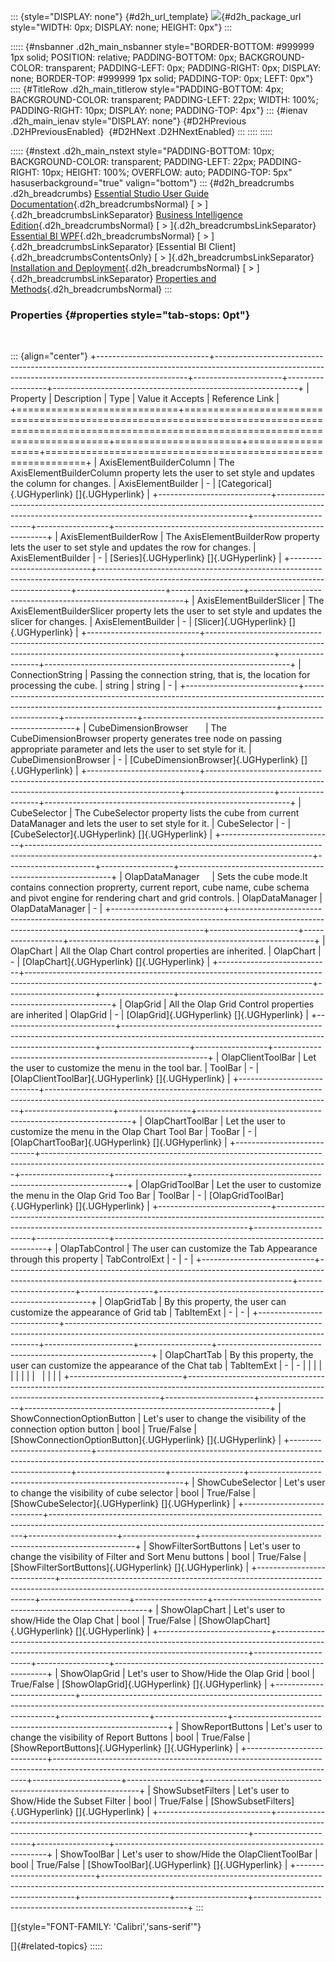 ::: {style="DISPLAY: none"}
[](ms-xhelp:///?Id=d2h_url_template){#d2h_url_template} ![](!package_url!){#d2h_package_url style="WIDTH: 0px; DISPLAY: none; HEIGHT: 0px"}
:::

::::: {#nsbanner .d2h_main_nsbanner style="BORDER-BOTTOM: #999999 1px solid; POSITION: relative; PADDING-BOTTOM: 0px; BACKGROUND-COLOR: transparent; PADDING-LEFT: 0px; PADDING-RIGHT: 0px; DISPLAY: none; BORDER-TOP: #999999 1px solid; PADDING-TOP: 0px; LEFT: 0px"}
:::: {#TitleRow .d2h_main_titlerow style="PADDING-BOTTOM: 4px; BACKGROUND-COLOR: transparent; PADDING-LEFT: 22px; WIDTH: 100%; PADDING-RIGHT: 10px; DISPLAY: none; PADDING-TOP: 4px"}
::: {#ienav .d2h_main_ienav style="DISPLAY: none"}
[](ms-xhelp:///?Id=e7e7333c-7182-4910-b661-0b6f68210b74){#D2HPrevious .D2HPreviousEnabled}  [](ms-xhelp:///?Id=40bce11e-1de0-49aa-8ac7-c6991e9722a6){#D2HNext .D2HNextEnabled}
:::
::::
:::::

::::: {#nstext .d2h_main_nstext style="PADDING-BOTTOM: 10px; BACKGROUND-COLOR: transparent; PADDING-LEFT: 22px; PADDING-RIGHT: 10px; HEIGHT: 100%; OVERFLOW: auto; PADDING-TOP: 5px" hasuserbackground="true" valign="bottom"}
::: {#d2h_breadcrumbs .d2h_breadcrumbs}
[Essential Studio User Guide Documentation](ms-xhelp:///?Id=12457748-09e3-4d74-a240-8e049cedf030){.d2h_breadcrumbsNormal} [ \> ]{.d2h_breadcrumbsLinkSeparator} [Business Intelligence Edition](ms-xhelp:///?Id=fdf33dd8-62b2-47b9-ad7b-fc50e590bca5){.d2h_breadcrumbsNormal} [ \> ]{.d2h_breadcrumbsLinkSeparator} [Essential BI WPF](ms-xhelp:///?Id=41e3d586-d922-4a01-8272-679fe4ae7343){.d2h_breadcrumbsNormal} [ \> ]{.d2h_breadcrumbsLinkSeparator} [Essential BI Client]{.d2h_breadcrumbsContentsOnly} [ \> ]{.d2h_breadcrumbsLinkSeparator} [Installation and Deployment](ms-xhelp:///?Id=bb552a8a-8f81-45be-9d44-11e8d18eaa4a){.d2h_breadcrumbsNormal} [ \> ]{.d2h_breadcrumbsLinkSeparator} [Properties and Methods](ms-xhelp:///?Id=e7e7333c-7182-4910-b661-0b6f68210b74){.d2h_breadcrumbsNormal}
:::

### Properties {#properties style="tab-stops: 0pt"}

 

::: {align="center"}
+----------------------------+-----------------------------------------------------------------------------------------------------------------------------------------------------+----------------------+------------------+-------------------------------------------------------------+
| Property                   | Description                                                                                                                                         | Type                 | Value it Accepts | Reference Link                                              |
+============================+=====================================================================================================================================================+======================+==================+=============================================================+
| AxisElementBuilderColumn   | The AxisElementBuilderColumn property lets the user to set style and updates the column for changes.                                                | AxisElementBuilder   | \-               | [Categorical]{.UGHyperlink} []{.UGHyperlink}                |
+----------------------------+-----------------------------------------------------------------------------------------------------------------------------------------------------+----------------------+------------------+-------------------------------------------------------------+
| AxisElementBuilderRow      | The AxisElementBuilderRow property lets the user to set style and updates the row for changes.                                                      | AxisElementBuilder   | \-               | [Series]{.UGHyperlink} []{.UGHyperlink}                     |
+----------------------------+-----------------------------------------------------------------------------------------------------------------------------------------------------+----------------------+------------------+-------------------------------------------------------------+
| AxisElementBuilderSlicer   | The AxisElementBuilderSlicer property lets the user to set style and updates the slicer for changes.                                                | AxisElementBuilder   | \-               | [Slicer]{.UGHyperlink} []{.UGHyperlink}                     |
+----------------------------+-----------------------------------------------------------------------------------------------------------------------------------------------------+----------------------+------------------+-------------------------------------------------------------+
| ConnectionString           | Passing the connection string, that is, the location for processing the cube.                                                                       | string               | string           | \-                                                          |
+----------------------------+-----------------------------------------------------------------------------------------------------------------------------------------------------+----------------------+------------------+-------------------------------------------------------------+
| CubeDimensionBrowser       | The CubeDimensionBrowser property generates tree node on passing appropriate parameter and lets the user to set style for it.                       | CubeDimensionBrowser | \-               | [CubeDimensionBrowser]{.UGHyperlink} []{.UGHyperlink}       |
+----------------------------+-----------------------------------------------------------------------------------------------------------------------------------------------------+----------------------+------------------+-------------------------------------------------------------+
| CubeSelector               | The CubeSelector property lists the cube from current DataManager and lets the user to set style for it.                                            | CubeSelector         | \-               | [CubeSelector]{.UGHyperlink} []{.UGHyperlink}               |
+----------------------------+-----------------------------------------------------------------------------------------------------------------------------------------------------+----------------------+------------------+-------------------------------------------------------------+
| OlapDataManager            | Sets the cube mode.It contains connection proprerty, current report, cube name, cube schema and pivot engine for rendering chart and grid controls. | OlapDataManager      | OlapDataManager  | \-                                                          |
+----------------------------+-----------------------------------------------------------------------------------------------------------------------------------------------------+----------------------+------------------+-------------------------------------------------------------+
| OlapChart                  | All the Olap Chart control properties are inherited.                                                                                                | OlapChart            | \-               | [OlapChart]{.UGHyperlink} []{.UGHyperlink}                  |
+----------------------------+-----------------------------------------------------------------------------------------------------------------------------------------------------+----------------------+------------------+-------------------------------------------------------------+
| OlapGrid                   | All the Olap Grid Control properties are inherited                                                                                                  | OlapGrid             | \-               | [OlapGrid]{.UGHyperlink} []{.UGHyperlink}                   |
+----------------------------+-----------------------------------------------------------------------------------------------------------------------------------------------------+----------------------+------------------+-------------------------------------------------------------+
| OlapClientToolBar          | Let the user to customize the menu in the tool bar.                                                                                                 | ToolBar              | \-               | [OlapClientToolBar]{.UGHyperlink} []{.UGHyperlink}          |
+----------------------------+-----------------------------------------------------------------------------------------------------------------------------------------------------+----------------------+------------------+-------------------------------------------------------------+
| OlapChartToolBar           | Let the user to customize the menu in the Olap Chart Tool Bar                                                                                       | TooBar               | \-               | [OlapChartTooBar]{.UGHyperlink} []{.UGHyperlink}            |
+----------------------------+-----------------------------------------------------------------------------------------------------------------------------------------------------+----------------------+------------------+-------------------------------------------------------------+
| OlapGridToolBar            | Let the user to customize the menu in the Olap Grid Too Bar                                                                                         | ToolBar              | \-               | [OlapGridToolBar]{.UGHyperlink} []{.UGHyperlink}            |
+----------------------------+-----------------------------------------------------------------------------------------------------------------------------------------------------+----------------------+------------------+-------------------------------------------------------------+
| OlapTabControl             | The user can customize the Tab Appearance through this property                                                                                     | TabControlExt        | \-               | \-                                                          |
+----------------------------+-----------------------------------------------------------------------------------------------------------------------------------------------------+----------------------+------------------+-------------------------------------------------------------+
| OlapGridTab                | By this property, the user can customize the appearance of Grid tab                                                                                 | TabItemExt           | \-               | \-                                                          |
+----------------------------+-----------------------------------------------------------------------------------------------------------------------------------------------------+----------------------+------------------+-------------------------------------------------------------+
| OlapChartTab               | By this property, the user can customize the appearance of the Chat tab                                                                             | TabItemExt           | \-               | \-                                                          |
|                            |                                                                                                                                                     |                      |                  |                                                             |
|                            |                                                                                                                                                     |                      |                  |                                                             |
+----------------------------+-----------------------------------------------------------------------------------------------------------------------------------------------------+----------------------+------------------+-------------------------------------------------------------+
| ShowConnectionOptionButton | Let's user to change the visibility of the connection option button                                                                                 | bool                 | True/False       | [ShowConnectionOptionButton]{.UGHyperlink} []{.UGHyperlink} |
+----------------------------+-----------------------------------------------------------------------------------------------------------------------------------------------------+----------------------+------------------+-------------------------------------------------------------+
| ShowCubeSelector           | Let's user to change the visibility of cube selector                                                                                                | bool                 | True/False       | [ShowCubeSelector]{.UGHyperlink} []{.UGHyperlink}           |
+----------------------------+-----------------------------------------------------------------------------------------------------------------------------------------------------+----------------------+------------------+-------------------------------------------------------------+
| ShowFilterSortButtons      | Let's user to change the visibility of Filter and Sort Menu buttons                                                                                 | bool                 | True/False       | [ShowFilterSortButtons]{.UGHyperlink} []{.UGHyperlink}      |
+----------------------------+-----------------------------------------------------------------------------------------------------------------------------------------------------+----------------------+------------------+-------------------------------------------------------------+
| ShowOlapChart              | Let's user to show/Hide the Olap Chat                                                                                                               | bool                 | True/False       | [ShowOlapChart]{.UGHyperlink} []{.UGHyperlink}              |
+----------------------------+-----------------------------------------------------------------------------------------------------------------------------------------------------+----------------------+------------------+-------------------------------------------------------------+
| ShowOlapGrid               | Let's user to Show/Hide the Olap Grid                                                                                                               | bool                 | True/False       | [ShowOlapGrid]{.UGHyperlink} []{.UGHyperlink}               |
+----------------------------+-----------------------------------------------------------------------------------------------------------------------------------------------------+----------------------+------------------+-------------------------------------------------------------+
| ShowReportButtons          | Let's user to change the visibility of Report Buttons                                                                                               | bool                 | True/False       | [ShowReportButtons]{.UGHyperlink} []{.UGHyperlink}          |
+----------------------------+-----------------------------------------------------------------------------------------------------------------------------------------------------+----------------------+------------------+-------------------------------------------------------------+
| ShowSubsetFilters          | Let's user to Show/Hide the Subset Filter                                                                                                           | bool                 | True/False       | [ShowSubsetFilters]{.UGHyperlink} []{.UGHyperlink}          |
+----------------------------+-----------------------------------------------------------------------------------------------------------------------------------------------------+----------------------+------------------+-------------------------------------------------------------+
| ShowToolBar                | Let's user to show/Hide the OlapClientToolBar                                                                                                       | bool                 | True/False       | [ShowToolBar]{.UGHyperlink} []{.UGHyperlink}                |
+----------------------------+-----------------------------------------------------------------------------------------------------------------------------------------------------+----------------------+------------------+-------------------------------------------------------------+
:::

[]{style="FONT-FAMILY: 'Calibri','sans-serif'"} 

[]{#related-topics}
:::::
